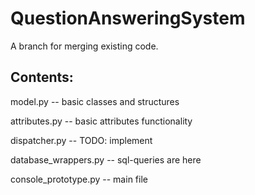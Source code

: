 # QuestionAnsweringSystem
A branch for merging existing code.

## Contents:

model.py             -- basic classes and structures

attributes.py        -- basic attributes functionality

dispatcher.py        -- TODO: implement

database_wrappers.py -- sql-queries are here

console_prototype.py -- main file
